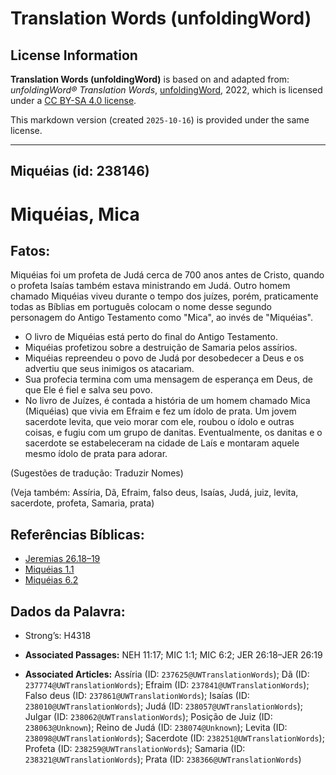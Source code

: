 # Translation Words (unfoldingWord)

## License Information

**Translation Words (unfoldingWord)** is based on and adapted from: _unfoldingWord® Translation Words_, [unfoldingWord](https://unfoldingword.org/utw), 2022, which is licensed under a [CC BY-SA 4.0 license](https://creativecommons.org/licenses/by-sa/4.0/legalcode.en).

This markdown version (created `2025-10-16`) is provided under the same license.



--------------------------------

## Miquéias (id: 238146)

Miquéias, Mica
==============

Fatos:
------

Miquéias foi um profeta de Judá cerca de 700 anos antes de Cristo, quando o profeta Isaías também estava ministrando em Judá. Outro homem chamado Miquéias viveu durante o tempo dos juízes, porém, praticamente todas as Bíblias em português colocam o nome desse segundo personagem do Antigo Testamento como "Mica", ao invés de "Miquéias".

* O livro de Miquéias está perto do final do Antigo Testamento.
* Miquéias profetizou sobre a destruição de Samaria pelos assírios.
* Miquéias repreendeu o povo de Judá por desobedecer a Deus e os advertiu que seus inimigos os atacariam.
* Sua profecia termina com uma mensagem de esperança em Deus, de que Ele é fiel e salva seu povo.
* No livro de Juízes, é contada a história de um homem chamado Mica (Miquéias) que vivia em Efraim e fez um ídolo de prata. Um jovem sacerdote levita, que veio morar com ele, roubou o ídolo e outras coisas, e fugiu com um grupo de danitas. Eventualmente, os danitas e o sacerdote se estabeleceram na cidade de Laís e montaram aquele mesmo ídolo de prata para adorar.

(Sugestões de tradução: Traduzir Nomes)

(Veja também: Assíria, Dã, Efraim, falso deus, Isaías, Judá, juiz, levita, sacerdote, profeta, Samaria, prata)

Referências Bíblicas:
---------------------

* [Jeremias 26\.18–19](https://ref.ly/Jer26:18-Jer26:19)
* [Miquéias 1\.1](https://ref.ly/Mic1:1)
* [Miquéias 6\.2](https://ref.ly/Mic6:2)

Dados da Palavra:
-----------------

* Strong’s: H4318

* **Associated Passages:** NEH 11:17; MIC 1:1; MIC 6:2; JER 26:18–JER 26:19
* **Associated Articles:** Assíria (ID: `237625@UWTranslationWords`); Dã (ID: `237774@UWTranslationWords`); Efraim (ID: `237841@UWTranslationWords`); Falso deus (ID: `237861@UWTranslationWords`); Isaías (ID: `238010@UWTranslationWords`); Judá (ID: `238057@UWTranslationWords`); Julgar (ID: `238062@UWTranslationWords`); Posição de Juiz (ID: `238063@Unknown`); Reino de Judá (ID: `238074@Unknown`); Levita (ID: `238098@UWTranslationWords`); Sacerdote (ID: `238251@UWTranslationWords`); Profeta (ID: `238259@UWTranslationWords`); Samaria (ID: `238321@UWTranslationWords`); Prata (ID: `238366@UWTranslationWords`)

